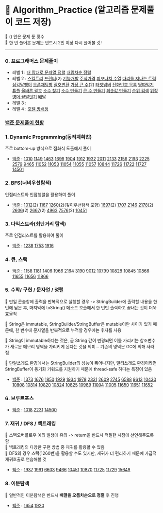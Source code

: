 # 📃 Algorithm_Practice (알고리즘 문제풀이 코드 저장)
📣 () 안은 문제 푼 횟수   
📣 한 번 풀어본 문제는 반드시 2번 이상 다시 풀어볼 것!   
* * *
### 0. 프로그래머스 문제풀이
* 레벨 1 : [내 맘대로 문자열 정렬](https://github.com/junu0516/Algorithm_Practice/blob/main/Programmers_Practice/src/level1/StringSort.java) [내림차순 정렬](https://github.com/junu0516/Algorithm_Practice/blob/main/Programmers_Practice/src/level1/DescSort.java)
* 레벨 2 : [스킬트리](https://github.com/junu0516/Algorithm_Practice/blob/main/Programmers_Practice/src/level2/SkillTree.java)   [프린터](https://github.com/junu0516/Algorithm_Practice/blob/main/Programmers_Practice/src/level2/PrinterQueue.java)(2)   [기능개발](https://github.com/junu0516/Algorithm_Practice/blob/main/Programmers_Practice/src/level2/Functions.java)   [주식가격](https://github.com/junu0516/Algorithm_Practice/blob/main/Programmers_Practice/src/level2/StockPrice.java)   [피보나치 수열](https://github.com/junu0516/Algorithm_Practice/blob/main/Programmers_Practice/src/level2/Fibonacci.java)   [다리를 지나는 트럭](https://github.com/junu0516/Algorithm_Practice/blob/main/Programmers_Practice/src/level2/PassingTrucks.java)  [삼각달팽이](https://github.com/junu0516/Algorithm_Practice/blob/main/Programmers_Practice/src/level2/Triangle.java)  [오픈채팅방](https://github.com/junu0516/Algorithm_Practice/blob/main/Programmers_Practice/src/level2/Chatting.java) [괄호변환](https://github.com/junu0516/Algorithm_Practice/blob/main/Programmers_Practice/src/level2/Braket.java)  [가장 큰 수](https://github.com/junu0516/Algorithm_Practice/blob/main/Programmers_Practice/src/level2/BiggestNumber.java)(2)   [타겟넘버](https://github.com/junu0516/Algorithm_Practice/blob/main/Programmers_Practice/src/level2/TargetNumber.java)   [전화번호 목록](https://github.com/junu0516/Algorithm_Practice/blob/main/Programmers_Practice/src/level2/PhoneNumber.java)   [땅따먹기](https://github.com/junu0516/Algorithm_Practice/blob/main/Programmers_Practice/src/level2/GroundPicking.java)   [튜플](https://github.com/junu0516/Algorithm_Practice/blob/main/Programmers_Practice/src/level2/Tuple.java)   [올바른 괄호](https://github.com/junu0516/Algorithm_Practice/blob/main/Programmers_Practice/src/level2/VPS.java)   [소수 찾기](https://github.com/junu0516/Algorithm_Practice/blob/main/Programmers_Practice/src/level2/PrimeNumber.java)  [소수 만들기](https://github.com/junu0516/Algorithm_Practice/blob/main/Programmers_Practice/src/level2/MakingPrime.java)  [큰 수 만들기](https://github.com/junu0516/Algorithm_Practice/blob/main/Programmers_Practice/src/level2/MakingBiggestNumber.java)  [최솟값 만들기](https://github.com/junu0516/Algorithm_Practice/blob/main/Programmers_Practice/src/level2/MakingMinimum.java)   [순위 검색](https://github.com/junu0516/Algorithm_Practice/blob/main/Programmers_Practice/src/level2/RankingSearch.java)   [위장](https://github.com/junu0516/Algorithm_Practice/blob/main/Programmers_Practice/src/level2/Clothing.java)   [영어 끝말잇기](https://github.com/junu0516/Algorithm_Practice/blob/main/Programmers_Practice/src/level2/Ending.java)   [배달](https://github.com/junu0516/Algorithm_Practice/blob/main/Programmers_Practice/src/level2/Delivery.java)
* 레벨 3 : 
* 레벨 4 : [호텔 방배정](https://github.com/junu0516/Algorithm_Practice/blob/main/Programmers_Practice/src/level4/HotelBooking.java)
     
### [백준 문제풀이 현황](https://www.acmicpc.net/user/junu0516)
### 1. Dynamic Programming(동적계획법)
주로 bottom-up 방식으로 점화식 도출해서 풀이
* [백준](https://github.com/junu0516/Algorithm_Practice/tree/main/Dynamic_Programming/src/baekjoon) : [1010](https://github.com/junu0516/Algorithm_Practice/blob/main/Dynamic_Programming/src/baekjoon/Boj_1010.java) [1149](https://github.com/junu0516/Algorithm_Practice/blob/main/Dynamic_Programming/src/baekjoon/Boj_1149.java) [1463](https://github.com/junu0516/Algorithm_Practice/blob/main/Dynamic_Programming/src/baekjoon/Boj_1463.java) [1699](https://github.com/junu0516/Algorithm_Practice/blob/main/Dynamic_Programming/src/baekjoon/Boj_1699.java) [1904](https://github.com/junu0516/Algorithm_Practice/blob/main/Dynamic_Programming/src/baekjoon/Boj_1904.java) [1912](https://github.com/junu0516/Algorithm_Practice/blob/main/Dynamic_Programming/src/baekjoon/Boj_1912.java) [1932](https://github.com/junu0516/Algorithm_Practice/blob/main/Dynamic_Programming/src/baekjoon/Boj_1932.java) [2011](https://github.com/junu0516/Algorithm_Practice/blob/main/Dynamic_Programming/src/baekjoon/Boj_2011.java) [2133](https://github.com/junu0516/Algorithm_Practice/blob/main/Dynamic_Programming/src/baekjoon/Boj_2133.java) [2156](https://github.com/junu0516/Algorithm_Practice/blob/main/Dynamic_Programming/src/baekjoon/Boj_2156.java) [2193](https://github.com/junu0516/Algorithm_Practice/blob/main/Dynamic_Programming/src/baekjoon/Boj_2193.java) [2225](https://github.com/junu0516/Algorithm_Practice/blob/main/Dynamic_Programming/src/baekjoon/Boj_2225.java) [2579](https://github.com/junu0516/Algorithm_Practice/blob/main/Dynamic_Programming/src/baekjoon/Boj_2579.java) [9465](https://github.com/junu0516/Algorithm_Practice/blob/main/Dynamic_Programming/src/baekjoon/Boj_9465.java) [11052](https://github.com/junu0516/Algorithm_Practice/blob/main/Dynamic_Programming/src/baekjoon/Boj_11052.java) [11053](https://github.com/junu0516/Algorithm_Practice/blob/main/Dynamic_Programming/src/baekjoon/Boj_11053.java) [11054](https://github.com/junu0516/Algorithm_Practice/blob/main/Dynamic_Programming/src/baekjoon/Boj_11054.java) [11055](https://github.com/junu0516/Algorithm_Practice/blob/main/Dynamic_Programming/src/baekjoon/Boj_11055.java) [11057](https://github.com/junu0516/Algorithm_Practice/blob/main/Dynamic_Programming/src/baekjoon/Boj_11057.java) [10844](https://github.com/junu0516/Algorithm_Practice/blob/main/Dynamic_Programming/src/baekjoon/Boj_10844.java) [11726](https://github.com/junu0516/Algorithm_Practice/blob/main/Dynamic_Programming/src/baekjoon/Boj_11726.java) [11722](https://github.com/junu0516/Algorithm_Practice/blob/main/Dynamic_Programming/src/baekjoon/Boj_11722.java) [11727](https://github.com/junu0516/Algorithm_Practice/blob/main/Dynamic_Programming/src/baekjoon/Boj_11727.java) [14501](https://github.com/junu0516/Algorithm_Practice/blob/main/Dynamic_Programming/src/baekjoon/Boj_14501.java)   
### 2. BFS(너비우선탐색)
인접리스트와 인접행렬을 활용하여 풀이
* [백준](https://github.com/junu0516/Algorithm_Practice/tree/main/Breadth_First_Search/src/baekjoon) : [1012](https://github.com/junu0516/Algorithm_Practice/blob/main/Breadth_First_Search/src/baekjoon/Boj_1012.java)(2) [1167](https://github.com/junu0516/Algorithm_Practice/blob/main/Breadth_First_Search/src/baekjoon/Boj_1167.java) [1260](https://github.com/junu0516/Algorithm_Practice/blob/main/Breadth_First_Search/src/baekjoon/Boj_1260.java)(2)(깊이우선탐색 포함) [1697](https://github.com/junu0516/Algorithm_Practice/blob/main/Breadth_First_Search/src/baekjoon/Boj_1697.java)(2) [1707](https://github.com/junu0516/Algorithm_Practice/blob/main/Breadth_First_Search/src/baekjoon/Boj_1707.java) [2146](https://github.com/junu0516/Algorithm_Practice/blob/main/Breadth_First_Search/src/baekjoon/Boj_2146.java) [2178](https://github.com/junu0516/Algorithm_Practice/blob/main/Breadth_First_Search/src/baekjoon/Boj_2178.java)(2) [2606](https://github.com/junu0516/Algorithm_Practice/blob/main/Breadth_First_Search/src/baekjoon/Boj_2606.java)(2) [2667](https://github.com/junu0516/Algorithm_Practice/blob/main/Breadth_First_Search/src/baekjoon/Boj_2667.java)(2) [4963](https://github.com/junu0516/Algorithm_Practice/blob/main/Breadth_First_Search/src/baekjoon/Boj_4963.java) [7576](https://github.com/junu0516/Algorithm_Practice/blob/main/Breadth_First_Search/src/baekjoon/Boj_7576.java)(2) [10451](https://github.com/junu0516/Algorithm_Practice/blob/main/Breadth_First_Search/src/baekjoon/Boj_10451.java)
### 3. 다익스트라(최단거리 탐색)   
주로 인접리스트를 활용하여 풀이   
* [백준](https://github.com/junu0516/Algorithm_Practice/tree/main/Dijkstra/src/baekjoon) : [1238](https://github.com/junu0516/Algorithm_Practice/blob/main/Dijkstra/src/baekjoon/Boj_1238.java) [1753](https://github.com/junu0516/Algorithm_Practice/blob/main/Dijkstra/src/baekjoon/Boj_1753.java) [1916](https://github.com/junu0516/Algorithm_Practice/blob/main/Dijkstra/src/baekjoon/Boj_1916.java)
### 4. 큐, 스택   
* [백준](https://github.com/junu0516/Algorithm_Practice/tree/main/Queue&Stack/src/baekjoon) : [1158](https://github.com/junu0516/Algorithm_Practice/tree/main/Queue&Stack/src/baekjoon/Boj_1158.java) [1181](https://github.com/junu0516/Algorithm_Practice/tree/main/Queue&Stack/src/baekjoon/Boj_1181.java) [1406](https://github.com/junu0516/Algorithm_Practice/tree/main/Queue&Stack/src/baekjoon/Boj_1406.java) [1966](https://github.com/junu0516/Algorithm_Practice/tree/main/Queue&Stack/src/baekjoon/Boj_1966.java) [2164](https://github.com/junu0516/Algorithm_Practice/tree/main/Queue&Stack/src/baekjoon/Boj_2164.java) [3190](https://github.com/junu0516/Algorithm_Practice/tree/main/Queue&Stack/src/baekjoon/Boj_3190.java) [9012](https://github.com/junu0516/Algorithm_Practice/tree/main/Queue&Stack/src/baekjoon/Boj_9012.java) [10799](https://github.com/junu0516/Algorithm_Practice/tree/main/Queue&Stack/src/baekjoon/Boj_10799.java) [10828](https://github.com/junu0516/Algorithm_Practice/tree/main/Queue&Stack/src/baekjoon/Boj_10828.java) [10845](https://github.com/junu0516/Algorithm_Practice/tree/main/Queue&Stack/src/baekjoon/Boj_10845.java) [10866](https://github.com/junu0516/Algorithm_Practice/tree/main/Queue&Stack/src/baekjoon/Boj_10866.java) [11655](https://github.com/junu0516/Algorithm_Practice/blob/main/Others/src/baekjoon/Boj_11655.java) [11656](https://github.com/junu0516/Algorithm_Practice/blob/main/Others/src/baekjoon/Boj_11656.java) [11866](https://github.com/junu0516/Algorithm_Practice/tree/main/Queue&Stack/src/baekjoon/Boj_11866.java)    
### 5. 수학/ 구현 / 문자열 / 정렬   
📝 만일 콘솔창에 출력을 반복적으로 실행할 경우 -> StringBuilder에 출력할 내용을 한번에 담은 후, 마지막에 toString() 메소드 호출해서 한 번만 출력하고 끝내는 것이 더욱 효율적   

📝 String은 immutable, StringBuilder/StringBuffer은 mutable이란 차이가 있기 때문에, 한 변수에 문자열을 반복적으로 누적할 경우에는 후자를 사용   

📝 String이 immutable하다는 것은, 곧 String 값이 변경되면 이를 가리키는 참조변수가 새로운 메모리 영역을 가리키게 된다는 것을 의미... 기존의 영역은 GC에 의해 사라짐   

📝 단일쓰레드 환경에서는 StringBuilder의 성능이 뛰어나지만, 멀티쓰레드 환경이라면 StringBuffer이 동기화 키워드를 지원하기 때문에 thread-safe 하다는 특징이 있음   

* [백준](https://github.com/junu0516/Algorithm_Practice/tree/main/Others/src/baekjoon) : [1373](https://github.com/junu0516/Algorithm_Practice/blob/main/Others/src/baekjoon/Boj_1373.java) [1676](https://github.com/junu0516/Algorithm_Practice/blob/main/Others/src/baekjoon/Boj_1676.java) [1850](https://github.com/junu0516/Algorithm_Practice/blob/main/Others/src/baekjoon/Boj_1850.java) [1929](https://github.com/junu0516/Algorithm_Practice/blob/main/Others/src/baekjoon/Boj_1929.java) [1934](https://github.com/junu0516/Algorithm_Practice/blob/main/Others/src/baekjoon/Boj_1934.java) [1978](https://github.com/junu0516/Algorithm_Practice/blob/main/Others/src/baekjoon/Boj_1978.java) [2331](https://github.com/junu0516/Algorithm_Practice/blob/main/Others/src/baekjoon/Boj_2331.java) [2609](https://github.com/junu0516/Algorithm_Practice/blob/main/Others/src/baekjoon/Boj_2609.java) [2745](https://github.com/junu0516/Algorithm_Practice/blob/main/Others/src/baekjoon/Boj_2745.java) [6588](https://github.com/junu0516/Algorithm_Practice/blob/main/Others/src/baekjoon/Boj_6588.java) [9613](https://github.com/junu0516/Algorithm_Practice/blob/main/Others/src/baekjoon/Boj_9613.java) [10430](https://github.com/junu0516/Algorithm_Practice/blob/main/Others/src/baekjoon/Boj_10430.java) [10808](https://github.com/junu0516/Algorithm_Practice/blob/main/Others/src/baekjoon/Boj_10808.java) [10814](https://github.com/junu0516/Algorithm_Practice/blob/main/Others/src/baekjoon/Boj_10814.java) [10820](https://github.com/junu0516/Algorithm_Practice/blob/main/Others/src/baekjoon/Boj_10820.java) [10824](https://github.com/junu0516/Algorithm_Practice/blob/main/Others/src/baekjoon/Boj_10824.java) [10825](https://github.com/junu0516/Algorithm_Practice/blob/main/Others/src/baekjoon/Boj_10825.java) [10989](https://github.com/junu0516/Algorithm_Practice/blob/main/Others/src/baekjoon/Boj_10989.java) [11004](https://github.com/junu0516/Algorithm_Practice/blob/main/Others/src/baekjoon/Boj_11004.java) [11005](https://github.com/junu0516/Algorithm_Practice/blob/main/Others/src/baekjoon/Boj_11005.java) [11650](https://github.com/junu0516/Algorithm_Practice/blob/main/Others/src/baekjoon/Boj_11650.java) [11651](https://github.com/junu0516/Algorithm_Practice/blob/main/Others/src/baekjoon/Boj_11651.java) [11652](https://github.com/junu0516/Algorithm_Practice/blob/main/Others/src/baekjoon/Boj_11652.java)    
### 6. 브루트포스
* [백준](https://github.com/junu0516/Algorithm_Practice/tree/main/BruteForce/src/baekjoon) : [1018](https://github.com/junu0516/Algorithm_Practice/tree/main/BruteForce/src/baekjoon/Boj_1018.java) [2231](https://github.com/junu0516/Algorithm_Practice/tree/main/BruteForce/src/baekjoon/Boj_2231.java)  [14500](https://github.com/junu0516/Algorithm_Practice/tree/main/BruteForce/src/baekjoon/Boj_14500.java)
### 7. 재귀 / DFS / 백트래킹
📝 스택오버플로우 예외 발생에 유의 -> return을 반드시 적절한 시점에 선언해주도록 함   
📝 백트래킹의 다양한 구현 방법 중 재귀를 활용할 수 있음   
📝 DFS의 경우 스택(1260번)을 활용할 수도 있지만, 재귀가 더 편리하기 때문에 가급적 재귀호출로 연습해볼 것   
* [백준](https://github.com/junu0516/Algorithm_Practice/blob/main/Recursion/src/baekjoon) : [1937](https://github.com/junu0516/Algorithm_Practice/blob/main/Recursion/src/baekjoon/Boj_1937.java) [1991](https://github.com/junu0516/Algorithm_Practice/blob/main/Recursion/src/baekjoon/Boj_1991.java) [6603](https://github.com/junu0516/Algorithm_Practice/blob/main/Recursion/src/baekjoon/Boj_6603.java) [9466](https://github.com/junu0516/Algorithm_Practice/blob/main/Recursion/src/baekjoon/Boj_9466.java) [10451](https://github.com/junu0516/Algorithm_Practice/blob/main/Recursion/src/baekjoon/Boj_10451.java) [10870](https://github.com/junu0516/Algorithm_Practice/blob/main/Recursion/src/baekjoon/Boj_10870.java) [11725](https://github.com/junu0516/Algorithm_Practice/blob/main/Recursion/src/baekjoon/Boj_11725.java) [11729](https://github.com/junu0516/Algorithm_Practice/blob/main/Recursion/src/baekjoon/Boj_11729.java) [15649](https://github.com/junu0516/Algorithm_Practice/blob/main/Recursion/src/baekjoon/Boj_15649.java)   
### 8. 이분탐색
📝 일반적인 이분탐색은 반드시 __배열을 오름차순으로 정렬__ 후 진행 
* [백준](https://github.com/junu0516/Algorithm_Practice/blob/main/BinarySearch/src/baekjoon) : [1654](https://github.com/junu0516/Algorithm_Practice/blob/main/BinarySearch/src/baekjoon/Boj_1654.java) [1920](https://github.com/junu0516/Algorithm_Practice/blob/main/BinarySearch/src/baekjoon/Boj_1920.java)   


